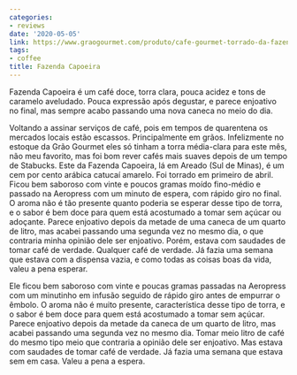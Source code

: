 ```yaml
---
categories:
- reviews
date: '2020-05-05'
link: https://www.graogourmet.com/produto/cafe-gourmet-torrado-da-fazenda-capoeira/
tags:
- coffee
title: Fazenda Capoeira
---
```


Fazenda Capoeira é um café doce, torra clara, pouca acidez e tons de caramelo aveludado. Pouca expressão após degustar, e parece enjoativo no final, mas sempre acabo passando uma nova caneca no meio do dia.

Voltando a assinar serviços de café, pois em tempos de quarentena os mercados locais estão escassos. Principalmente em grãos. Infelizmente no estoque da Grão Gourmet eles só tinham a torra média-clara para este mês, não meu favorito, mas foi bom rever cafés mais suaves depois de um tempo de Stabucks. Este da Fazenda Capoeira, lá em Areado (Sul de Minas), é um cem por cento arábica catucaí amarelo. Foi torrado em primeiro de abril. Ficou bem saboroso com vinte e poucos gramas moído fino-médio e passado na Aeropress com um minuto de espera, com rápido giro no final. O aroma não é tão presente quanto poderia se esperar desse tipo de torra, e o sabor é bem doce para quem está acostumado a tomar sem açúcar ou adoçante. Parece enjoativo depois da metade de uma caneca de um quarto de litro, mas acabei passando uma segunda vez no mesmo dia, o que contraria minha opinião dele ser enjoativo. Porém, estava com saudades de tomar café de verdade. Qualquer café de verdade. Já fazia uma semana que estava com a dispensa vazia, e como todas as coisas boas da vida, valeu a pena esperar.

Ele ficou bem saboroso com vinte e poucas gramas passadas na Aeropress com um minutinho em infusão seguido de rápido giro antes de empurrar o êmbolo. O aroma não é muito presente, característica desse tipo de torra, e o sabor é bem doce para quem está acostumado a tomar sem açúcar. Parece enjoativo depois da metade da caneca de um quarto de litro, mas acabei passando uma segunda vez no mesmo dia. Tomar meio litro de café do mesmo tipo meio que contraria a opinião dele ser enjoativo. Mas estava com saudades de tomar café de verdade. Já fazia uma semana que estava sem em casa. Valeu a pena a espera.
